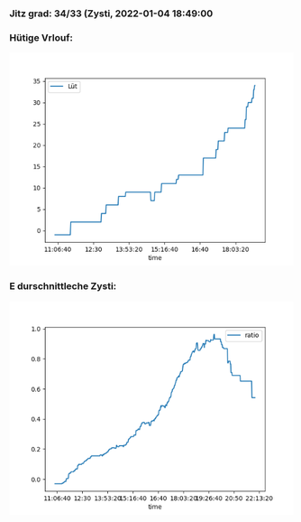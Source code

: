 ### Jitz grad: 34/33 (Zysti, 2022-01-04 18:49:00

### Hütige Vrlouf:
![Graph](Today.png)

### E durschnittleche Zysti:
![Graph](Zysti.png)